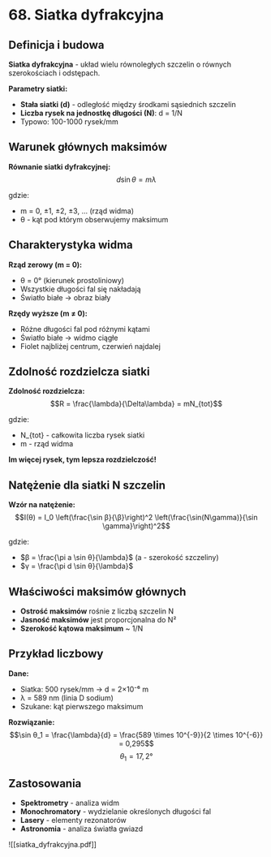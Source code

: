 # 68. Siatka dyfrakcyjna

## Definicja i budowa

**Siatka dyfrakcyjna** - układ wielu równoległych szczelin o równych szerokościach i odstępach.

**Parametry siatki:**
- **Stała siatki (d)** - odległość między środkami sąsiednich szczelin
- **Liczba rysek na jednostkę długości (N)**: d = 1/N
- Typowo: 100-1000 rysek/mm

## Warunek głównych maksimów

**Równanie siatki dyfrakcyjnej:**
$$d \sin θ = m\lambda$$

gdzie:
- m = 0, ±1, ±2, ±3, ... (rząd widma)
- θ - kąt pod którym obserwujemy maksimum

## Charakterystyka widma

**Rząd zerowy (m = 0):**
- θ = 0° (kierunek prostoliniowy)
- Wszystkie długości fal się nakładają
- Światło białe → obraz biały

**Rzędy wyższe (m ≠ 0):**
- Różne długości fal pod różnymi kątami
- Światło białe → widmo ciągłe
- Fiolet najbliżej centrum, czerwień najdalej

## Zdolność rozdzielcza siatki

**Zdolność rozdzielcza:**
$$R = \frac{\lambda}{\Delta\lambda} = mN_{tot}$$

gdzie:
- N_{tot} - całkowita liczba rysek siatki
- m - rząd widma

**Im więcej rysek, tym lepsza rozdzielczość!**

## Natężenie dla siatki N szczelin

**Wzór na natężenie:**
$$I(θ) = I_0 \left(\frac{\sin β}{\β}\right)^2 \left(\frac{\sin(N\gamma)}{\sin \gamma}\right)^2$$

gdzie:
- $β = \frac{\pi a \sin θ}{\lambda}$ (a - szerokość szczeliny)
- $γ = \frac{\pi d \sin θ}{\lambda}$

## Właściwości maksimów głównych

- **Ostrość maksimów** rośnie z liczbą szczelin N
- **Jasność maksimów** jest proporcjonalna do N²
- **Szerokość kątowa maksimum** ~ 1/N

## Przykład liczbowy

**Dane:**
- Siatka: 500 rysek/mm → d = 2×10⁻⁶ m
- λ = 589 nm (linia D sodium)
- Szukane: kąt pierwszego maksimum

**Rozwiązanie:**
$$\sin θ_1 = \frac{\lambda}{d} = \frac{589 \times 10^{-9}}{2 \times 10^{-6}} = 0,295$$
$$θ_1 = 17,2°$$

## Zastosowania

- **Spektrometry** - analiza widm
- **Monochromatory** - wydzielanie określonych długości fal
- **Lasery** - elementy rezonatorów
- **Astronomia** - analiza światła gwiazd

![[siatka_dyfrakcyjna.pdf]]
